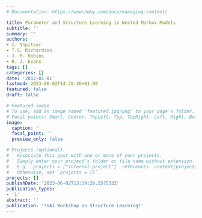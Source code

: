 ```yaml
---
# Documentation: https://wowchemy.com/docs/managing-content/

title: Parameter and Structure Learning in Nested Markov Models
subtitle: ''
summary: ''
authors:
- I. Shpitser
- T.S. Richardson
- J. M. Robins
- R. J. Evans
tags: []
categories: []
date: '2012-01-01'
lastmod: 2023-06-02T14:39:26+01:00
featured: false
draft: false

# Featured image
# To use, add an image named `featured.jpg/png` to your page's folder.
# Focal points: Smart, Center, TopLeft, Top, TopRight, Left, Right, BottomLeft, Bottom, BottomRight.
image:
  caption: ''
  focal_point: ''
  preview_only: false

# Projects (optional).
#   Associate this post with one or more of your projects.
#   Simply enter your project's folder or file name without extension.
#   E.g. `projects = ["internal-project"]` references `content/project/deep-learning/index.md`.
#   Otherwise, set `projects = []`.
projects: []
publishDate: '2023-06-02T13:39:26.557533Z'
publication_types:
- '1'
abstract: ''
publication: '*UAI Workshop on Structure Learning*'
---
```

